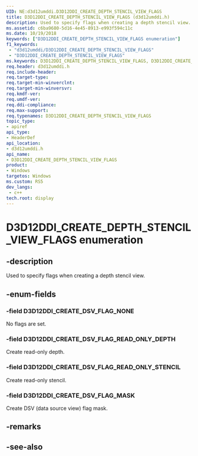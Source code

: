 ```yaml
---
UID: NE:d3d12umddi.D3D12DDI_CREATE_DEPTH_STENCIL_VIEW_FLAGS
title: D3D12DDI_CREATE_DEPTH_STENCIL_VIEW_FLAGS (d3d12umddi.h)
description: Used to specify flags when creating a depth stencil view.
ms.assetid: c6ba9680-5d16-4e45-8913-e993f594c11c
ms.date: 10/19/2018
keywords: ["D3D12DDI_CREATE_DEPTH_STENCIL_VIEW_FLAGS enumeration"]
f1_keywords:
 - "d3d12umddi/D3D12DDI_CREATE_DEPTH_STENCIL_VIEW_FLAGS"
 - "D3D12DDI_CREATE_DEPTH_STENCIL_VIEW_FLAGS"
ms.keywords: D3D12DDI_CREATE_DEPTH_STENCIL_VIEW_FLAGS, D3D12DDI_CREATE_DEPTH_STENCIL_VIEW_FLAGS, 
req.header: d3d12umddi.h
req.include-header:
req.target-type:
req.target-min-winverclnt:
req.target-min-winversvr:
req.kmdf-ver:
req.umdf-ver:
req.ddi-compliance:
req.max-support:
req.typenames: D3D12DDI_CREATE_DEPTH_STENCIL_VIEW_FLAGS
topic_type: 
- apiref
api_type: 
- HeaderDef
api_location: 
- d3d12umddi.h
api_name: 
- D3D12DDI_CREATE_DEPTH_STENCIL_VIEW_FLAGS
product:
- Windows
targetos: Windows
ms.custom: RS5
dev_langs:
 - c++
tech.root: display
---
```


# D3D12DDI_CREATE_DEPTH_STENCIL_VIEW_FLAGS enumeration

## -description

Used to specify flags when creating a depth stencil view.

## -enum-fields

### -field D3D12DDI_CREATE_DSV_FLAG_NONE

No flags are set.

### -field D3D12DDI_CREATE_DSV_FLAG_READ_ONLY_DEPTH

Create read-only depth.

### -field D3D12DDI_CREATE_DSV_FLAG_READ_ONLY_STENCIL

Create read-only stencil.

### -field D3D12DDI_CREATE_DSV_FLAG_MASK

Create DSV (data source view) flag mask.

## -remarks

## -see-also
